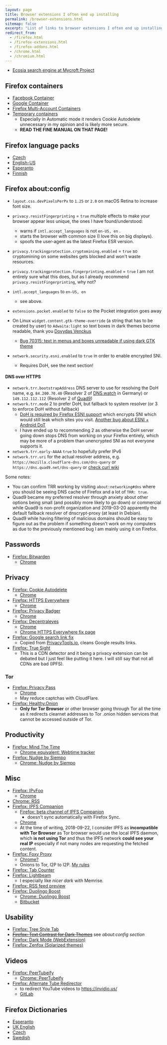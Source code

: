 ```yaml
---
layout: page
title: Browser extensions I often end up installing
permalink: /browser-extensions.html
sitemap: false
excerpt: "List of links to browser extensions I often end up installing in new environments while missing access to sync."
redirect_from:
  - /firefox.html
  - /firefox-extensions.html
  - /firefox-addons.html
  - /chrome.html
  - /chromium.html
---
```


* [Ecosia search engine at Mycroft Project](https://mycroftproject.com/search-engines.html?name=ecosia.org)

## Firefox containers

* [Facebook Container](https://addons.mozilla.org/en-US/firefox/addon/facebook-container/)
* [Google Container](https://addons.mozilla.org/en-US/firefox/addon/google-container/)
* [Firefox Multi-Account Containers](https://addons.mozilla.org/en-US/firefox/addon/multi-account-containers/)
* [Temporary containers](https://addons.mozilla.org/en-US/firefox/addon/temporary-containers/)
    * Especially in Automatic mode it renders Cookie Autodelete unnecessary
      in my opinion and is likely more secure.
    * **READ THE FINE MANUAL ON THAT PAGE!**

## Firefox language packs

* [Czech](https://addons.mozilla.org/en-US/firefox/addon/czech-cz-language-pack/)
* [English-US](https://addons.mozilla.org/en-US/firefox/addon/english-us-language-pack/)
* [Esperanto](https://addons.mozilla.org/en-US/firefox/addon/esperanto-language-pack/)
* [Finnish](https://addons.mozilla.org/en-US/firefox/addon/finnish-language-pack/)

## Firefox about:config

* `layout.css.devPixelsPerPx` to `1.25` or `2.0` on macOS Retina to increase font size.
* `privacy.resistFingerprinting` = `true` multiple effects to make your
  browser appear less unique, the ones I have found/understood:
    * warns if `intl.accept_languages` is not `en-US, en` .
    * starts the browser with common size (I love this on big displays).
    * spoofs the user-agent as the latest Firefox ESR version.
* `privacy.trackingprotection.cryptomining.enabled` = `true` so cryptomining
  on some websites gets blocked and won't waste resources.
* `privacy.trackingprotection.fingerprinting.enabled` = `true` I am not
  entirely sure what this does, but as I already recommend
  `privacy.resistFingerprinting`, why not?
* `intl.accept_languages` to `en-US, en`
    * see above.
* `extensions.pocket.enabled` to `false` so the Pocket integration goes away
* On Linux `widget.content.gtk-theme-override` (a string that has to be created by
  user) to `Adwaita:light` so text boxes in dark themes become readable,
  thank you [Dovydas Venckus](https://www.dovydasvenckus.com/linux/2018/08/20/fix-firefox-dark-input-fields-on-gnome/)
    * [Bug 70315: text in menus and boxes unreadable if using dark GTK theme](https://bugzilla.mozilla.org/show_bug.cgi?id=70315)

* `network.security.esni.enabled` to `true` in order to enable encrypted SNI.
    * Requires DoH, see the next section!

#### DNS over HTTPS

* `network.trr.bootstrapAddress` DNS server to use for resolving the DoH
  name, e.g. `84.200.70.40` (Resolver 2 of [DNS.watch](https://dns.watch/)
  in Germany) or `149.112.112.112` (Resolver 2 of [Quad9](https://quad9.net))
* `network.trr.mode` 2 to prefer DoH, but fallback to system resolver (or 3 to enforce DoH without fallback)
    * [DoH is required by Firefox ESNI support](https://bugzilla.mozilla.org/show_bug.cgi?id=1500289) which encrypts SNI which would still leak which
      sites you visit. [Another bug about ESNI + Android DoT](https://bugzilla.mozilla.org/show_bug.cgi?id=1542754#c3)
    * I have ended up to recommending 2 as otherwise the DoH server going
      down stops DNS from working on your Firefox entirely, which may be
      more of a problem than unencrypted SNI as not everyone supports it.
* `network.trr.early-AAAA` `true` to hopefully prefer IPv6
* `network.trr.uri` for the actual resolver address, e.g.
  `https://mozilla.cloudflare-dns.com/dns-query` or `https://dns.quad9.net/dns-query` or
  [check curl wiki](https://github.com/curl/curl/wiki/DNS-over-HTTPS#publicly-available-servers)

Some notes:
* You can confirm TRR working by visiting `about:networking#dns` where
you should be seeing DNS cache of Firefox and a lot of `TRR: true`.
* Quad9 became my preferred resolver through anxiety about other options
  being small (and possibly more likely to go down) or commercial while
  Quad9 is non-profit organization and 2019-03-20 apparently the default
  fallback resolver of dnscrypt-proxy (at least in Debian).
* Quad9 while having filtering of malicious domains should be easy to figure
  out as the problem if something doesn't work on my computers as due to the
  previously mentioned bug I am mainly using it on Firefox.

## Passwords

* [Firefox: Bitwarden](https://addons.mozilla.org/en-US/firefox/addon/bitwarden-password-manager/)
    * [Chrome](https://chrome.google.com/webstore/detail/bitwarden-free-password-m/nngceckbapebfimnlniiiahkandclblb)

## Privacy

* [Firefox: Cookie Autodelete](https://addons.mozilla.org/en-US/firefox/addon/cookie-autodelete/)
    * [Chrome](https://chrome.google.com/webstore/detail/cookie-autodelete/fhcgjolkccmbidfldomjliifgaodjagh)
* [Firefox: HTTPS Everywhere](https://addons.mozilla.org/en-US/firefox/addon/https-everywhere/)
    * [Chrome](https://chrome.google.com/webstore/detail/https-everywhere/gcbommkclmclpchllfjekcdonpmejbdp)
* [Firefox: Privacy Badger](https://addons.mozilla.org/en-US/firefox/addon/privacy-badger17/)
    * [Chrome](https://chrome.google.com/webstore/detail/privacy-badger/pkehgijcmpdhfbdbbnkijodmdjhbjlgp)
* [Firefox: Decentraleyes](https://addons.mozilla.org/en-US/firefox/addon/decentraleyes/)
    * [Chrome](https://chrome.google.com/webstore/detail/decentraleyes/ldpochfccmkkmhdbclfhpagapcfdljkj)
    * [Chrome HTTPS Everywhere fix page](https://decentraleyes.org/configure-https-everywhere/)
* [Firefox: Google search link fix](https://addons.mozilla.org/en-US/firefox/addon/google-search-link-fix/)
    * Copied from [PrivacyTools.io](https://privacytools.io), cleans Google
      results links.
* [Firefox: True Sight](https://addons.mozilla.org/en-US/firefox/addon/detect-cloudflare-plus/)
    * This is a CDN detector and it being a privacy extension can be debated
      but I just feel like putting it here. I will still say that not all
      CDNs are bad (IPFS).

### Tor

* [Firefox: Privacy Pass](https://addons.mozilla.org/en-US/firefox/addon/privacy-pass/)
    * [Chrome](https://chrome.google.com/webstore/detail/privacy-pass/ajhmfdgkijocedmfjonnpjfojldioehi)
    * May reduce captchas with CloudFlare.
* [Firefox: Healthy.Onion](https://addons.mozilla.org/en-US/firefox/addon/healthy-onion/)
    * **Only for Tor Browser** or other browser going through Tor all the
      time as it redirects clearnet addresses to Tor .onion hidden
      services that cannot be accessed outside of Tor. 

## Productivity

* [Firefox: Mind The Time](https://addons.mozilla.org/en-US/firefox/addon/mind-the-time/)
    * [Chrome equivalent: Webtime tracker](https://chrome.google.com/webstore/detail/webtime-tracker/ppaojnbmmaigjmlpjaldnkgnklhicppk)
* [Firefox: Nudge by Siempo](https://addons.mozilla.org/en-US/firefox/addon/nudge-by-siempo/)
    * [Chrome: Nudge by Siempo](https://chrome.google.com/webstore/detail/nudge-by-siempo/hjoookglknijcfdlbcfnehfhicbknemj)

## Misc

* [Firefox: IPvFoo](https://addons.mozilla.org/en-US/firefox/addon/ipvfoo-pmarks/)
    * [Chrome](https://chrome.google.com/webstore/detail/ipvfoo/ecanpcehffngcegjmadlcijfolapggal)
* [Chrome: RSS](https://chrome.google.com/webstore/detail/rss-subscription-extensio/nlbjncdgjeocebhnmkbbbdekmmmcbfjd)
* [Firefox: IPFS Companion](https://addons.mozilla.org/en-US/firefox/addon/ipfs-companion/)
    * [Firefox: beta channel of IPFS Companion](https://bafybeibjozlsoxzrxsoklis775aglnwpal2hjl42ippo57jdwiv6zoij7m.ipfs.dweb.link/)
        * doesn't sync automatically with Firefox Sync.
    * [Chrome](https://chrome.google.com/webstore/detail/ipfs-companion/nibjojkomfdiaoajekhjakgkdhaomnch)
    * At the time of writing, 2018-09-22, I consider IPFS as
      **incompatible with Tor Browser** as Tor browser would use the local
      IPFS daemon, which **is not using Tor** and thus the IPFS network
      **could see your real IP** especially if not many nodes are
      requesting the fetched content.
* [Firefox: Foxy Proxy](https://addons.mozilla.org/en-US/firefox/addon/foxyproxy-standard/)
    * [Chrome?](https://chrome.google.com/webstore/detail/foxyproxy-standard/gcknhkkoolaabfmlnjonogaaifnjlfnp)
    * Onions to Tor, I2P to I2P. [My rules]({{site.ipfs}}/QmQUc6SmBS8jgvceRLjFsVJNy2NrikDotcQVFxHeRwtQRz/foxyproxy.json)
* [Firefox: Tab Counter](https://addons.mozilla.org/en-US/firefox/addon/tab-counter-webext/)
* [Firefox: Lightbeam](https://addons.mozilla.org/en-US/firefox/addon/lightbeam/)
    * I especially like *nicer dark* with Memrise.
* [Firefox: RSS feed preview](https://addons.mozilla.org/en-US/firefox/addon/feed-preview/)
* [Firefox: Duolingo Boost](https://addons.mozilla.org/en-US/firefox/addon/duolingo-boost/)
    * [Chrome: Duolingo Boost](https://chrome.google.com/webstore/detail/duolingo-boost/mgecoicpalmpphlgfkdepgpofjcnggkn)
    * [Bitbucket](https://bitbucket.org/Richdark/duolingo-boost/)

## Usability

* [Firefox: Tree Style Tab](https://addons.mozilla.org/en-US/firefox/addon/tree-style-tab/)
* ~~[Firefox: Text Contrast for Dark Themes](https://addons.mozilla.org/en-US/firefox/addon/text-contrast-for-dark-themes/)~~ see *about:config section*
* [Firefox: Dark Mode (WebExtension)](https://addons.mozilla.org/en-US/firefox/addon/dark-mode-webextension/)
* [Firefox: Zenfox (Solarized themes)](https://addons.mozilla.org/en-us/firefox/addon/zen-fox/)

## Videos

* [Firefox: PeerTubeify](https://addons.mozilla.org/en-US/firefox/addon/feed-preview/)
    * [Chrome: PeerTubeify](https://chrome.google.com/webstore/detail/peertubeify/gegmikcnabpilimgelhabaledkcikdab)
* [Firefox: Alternate Tube Redirector](https://addons.mozilla.org/en-US/firefox/addon/alternate-tube-redirector/)
    * to redirect YouTube videos to https://invidio.us/
    * [GitLab](https://gitlab.com/2vek/alternate-tube-redirector/)

## Firefox Dictionaries

* [Esperanto](https://addons.mozilla.org/en-US/firefox/addon/esperanta-vortaro/)
* [UK English](https://addons.mozilla.org/en-US/firefox/addon/british-english-dictionary-2/)
* [Czech](https://addons.mozilla.org/en-US/firefox/addon/czech-spell-checking-dictionar/)
* [Swedish](https://addons.mozilla.org/en-US/firefox/addon/g%C3%B6rans-hemmasnickrade-ordli/)
